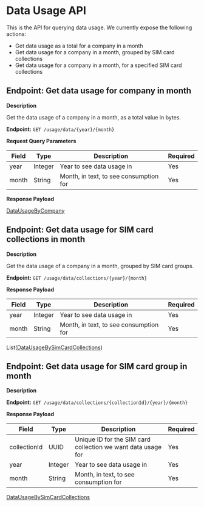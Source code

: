 # Data Usage API
This is the API for querying data usage. We currently expose the following actions:

* Get data usage as a total for a company in a month
* Get data usage for a company in a month, grouped by SIM card collections
* Get data usage for a company in a month, for a specified SIM card collections

## Endpoint: Get data usage for company in month

**Description**

Get the data usage of a company in a month, as a total value in bytes.

**Endpoint:** `GET /usage/data/{year}/{month}`

**Request Query Parameters**

| Field        | Type    | Description                              | Required |
| ------------ | ------- | -----------------------------------------| -------- |
| year         | Integer | Year to see data usage in                | Yes      |
| month        | String  | Month, in text, to see consumption for   | Yes      |

**Response Payload**

[DataUsageByCompany](/general-information/data-types/#datausagebycompany)

## Endpoint: Get data usage for SIM card collections in month

**Description**

Get the data usage of a company in a month, grouped by SIM card groups.

**Endpoint:** `GET /usage/data/collections/{year}/{month}`

**Response Payload**

| Field        | Type    | Description                              | Required |
| ------------ | ------- | -----------------------------------------| -------- |
| year         | Integer | Year to see data usage in                | Yes      |
| month        | String  | Month, in text, to see consumption for   | Yes      |

List([DataUsageBySimCardCollections](/general-information/data-types/#datausagebysimcardcollections))

## Endpoint: Get data usage for SIM card group in month

**Description**

**Endpoint:** `GET /usage/data/collections/{collectionId}/{year}/{month}`

**Response Payload**

| Field        | Type    | Description                                                  | Required |
| ------------ | ------- | ------------------------------------------------------------ | ---------|
| collectionId | UUID    | Unique ID for the SIM card collection we want data usage for | Yes      |
| year         | Integer | Year to see data usage in                                    | Yes      |
| month        | String  | Month, in text, to see consumption for                       | Yes      |

[DataUsageBySimCardCollections](/general-information/data-types/#datausagebysimcardcollections)